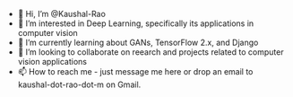 - 👋 Hi, I’m @Kaushal-Rao
- 👀 I’m interested in Deep Learning, specifically its applications in computer vision
- 🌱 I’m currently learning about GANs, TensorFlow 2.x, and Django
- 💞️ I’m looking to collaborate on reearch and projects related to computer vision applications
- 📫 How to reach me - just message me here or drop an email to kaushal-dot-rao-dot-m on Gmail. 

<!---
Kaushal-Rao/Kaushal-Rao is a ✨ special ✨ repository because its `README.md` (this file) appears on your GitHub profile.
You can click the Preview link to take a look at your changes.
--->
